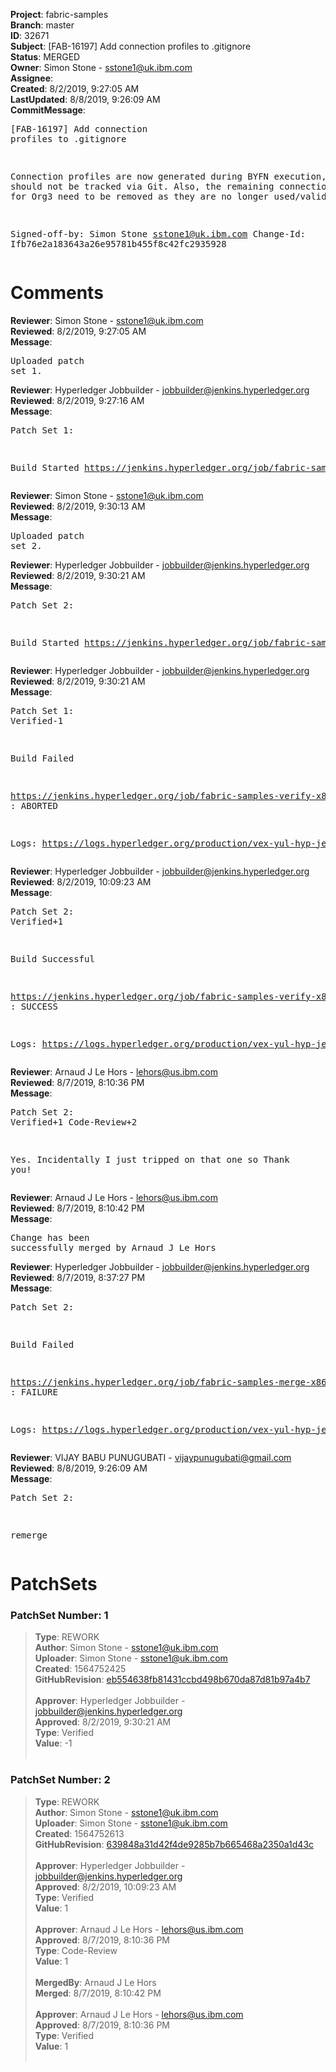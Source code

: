 <strong>Project</strong>: fabric-samples<br><strong>Branch</strong>: master<br><strong>ID</strong>: 32671<br><strong>Subject</strong>: [FAB-16197] Add connection profiles to .gitignore<br><strong>Status</strong>: MERGED<br><strong>Owner</strong>: Simon Stone - sstone1@uk.ibm.com<br><strong>Assignee</strong>:<br><strong>Created</strong>: 8/2/2019, 9:27:05 AM<br><strong>LastUpdated</strong>: 8/8/2019, 9:26:09 AM<br><strong>CommitMessage</strong>:<br><pre>[FAB-16197] Add connection profiles to .gitignore

Connection profiles are now generated during BYFN
execution, and should not be tracked via Git. Also,
the remaining connection profiles for Org3 need to
be removed as they are no longer used/valid.

Signed-off-by: Simon Stone <sstone1@uk.ibm.com>
Change-Id: Ifb76e2a183643a26e95781b455f8c42fc2935928
</pre><h1>Comments</h1><strong>Reviewer</strong>: Simon Stone - sstone1@uk.ibm.com<br><strong>Reviewed</strong>: 8/2/2019, 9:27:05 AM<br><strong>Message</strong>: <pre>Uploaded patch set 1.</pre><strong>Reviewer</strong>: Hyperledger Jobbuilder - jobbuilder@jenkins.hyperledger.org<br><strong>Reviewed</strong>: 8/2/2019, 9:27:16 AM<br><strong>Message</strong>: <pre>Patch Set 1:

Build Started https://jenkins.hyperledger.org/job/fabric-samples-verify-x86_64/436/</pre><strong>Reviewer</strong>: Simon Stone - sstone1@uk.ibm.com<br><strong>Reviewed</strong>: 8/2/2019, 9:30:13 AM<br><strong>Message</strong>: <pre>Uploaded patch set 2.</pre><strong>Reviewer</strong>: Hyperledger Jobbuilder - jobbuilder@jenkins.hyperledger.org<br><strong>Reviewed</strong>: 8/2/2019, 9:30:21 AM<br><strong>Message</strong>: <pre>Patch Set 2:

Build Started https://jenkins.hyperledger.org/job/fabric-samples-verify-x86_64/437/</pre><strong>Reviewer</strong>: Hyperledger Jobbuilder - jobbuilder@jenkins.hyperledger.org<br><strong>Reviewed</strong>: 8/2/2019, 9:30:21 AM<br><strong>Message</strong>: <pre>Patch Set 1: Verified-1

Build Failed 

https://jenkins.hyperledger.org/job/fabric-samples-verify-x86_64/436/ : ABORTED

Logs: https://logs.hyperledger.org/production/vex-yul-hyp-jenkins-3/fabric-samples-verify-x86_64/436</pre><strong>Reviewer</strong>: Hyperledger Jobbuilder - jobbuilder@jenkins.hyperledger.org<br><strong>Reviewed</strong>: 8/2/2019, 10:09:23 AM<br><strong>Message</strong>: <pre>Patch Set 2: Verified+1

Build Successful 

https://jenkins.hyperledger.org/job/fabric-samples-verify-x86_64/437/ : SUCCESS

Logs: https://logs.hyperledger.org/production/vex-yul-hyp-jenkins-3/fabric-samples-verify-x86_64/437</pre><strong>Reviewer</strong>: Arnaud J Le Hors - lehors@us.ibm.com<br><strong>Reviewed</strong>: 8/7/2019, 8:10:36 PM<br><strong>Message</strong>: <pre>Patch Set 2: Verified+1 Code-Review+2

Yes. Incidentally I just tripped on that one so Thank you!</pre><strong>Reviewer</strong>: Arnaud J Le Hors - lehors@us.ibm.com<br><strong>Reviewed</strong>: 8/7/2019, 8:10:42 PM<br><strong>Message</strong>: <pre>Change has been successfully merged by Arnaud J Le Hors</pre><strong>Reviewer</strong>: Hyperledger Jobbuilder - jobbuilder@jenkins.hyperledger.org<br><strong>Reviewed</strong>: 8/7/2019, 8:37:27 PM<br><strong>Message</strong>: <pre>Patch Set 2:

Build Failed 

https://jenkins.hyperledger.org/job/fabric-samples-merge-x86_64/113/ : FAILURE

Logs: https://logs.hyperledger.org/production/vex-yul-hyp-jenkins-3/fabric-samples-merge-x86_64/113</pre><strong>Reviewer</strong>: VIJAY BABU PUNUGUBATI - vijaypunugubati@gmail.com<br><strong>Reviewed</strong>: 8/8/2019, 9:26:09 AM<br><strong>Message</strong>: <pre>Patch Set 2:

remerge</pre><h1>PatchSets</h1><h3>PatchSet Number: 1</h3><blockquote><strong>Type</strong>: REWORK<br><strong>Author</strong>: Simon Stone - sstone1@uk.ibm.com<br><strong>Uploader</strong>: Simon Stone - sstone1@uk.ibm.com<br><strong>Created</strong>: 1564752425<br><strong>GitHubRevision</strong>: [eb554638fb81431ccbd498b670da87d81b97a4b7](https://github.com/hyperledger/fabric-samples/commit/eb554638fb81431ccbd498b670da87d81b97a4b7)<br><br><strong>Approver</strong>: Hyperledger Jobbuilder - jobbuilder@jenkins.hyperledger.org<br><strong>Approved</strong>: 8/2/2019, 9:30:21 AM<br><strong>Type</strong>: Verified<br><strong>Value</strong>: -1<br><br></blockquote><h3>PatchSet Number: 2</h3><blockquote><strong>Type</strong>: REWORK<br><strong>Author</strong>: Simon Stone - sstone1@uk.ibm.com<br><strong>Uploader</strong>: Simon Stone - sstone1@uk.ibm.com<br><strong>Created</strong>: 1564752613<br><strong>GitHubRevision</strong>: [639848a31d42f4de9285b7b665468a2350a1d43c](https://github.com/hyperledger/fabric-samples/commit/639848a31d42f4de9285b7b665468a2350a1d43c)<br><br><strong>Approver</strong>: Hyperledger Jobbuilder - jobbuilder@jenkins.hyperledger.org<br><strong>Approved</strong>: 8/2/2019, 10:09:23 AM<br><strong>Type</strong>: Verified<br><strong>Value</strong>: 1<br><br><strong>Approver</strong>: Arnaud J Le Hors - lehors@us.ibm.com<br><strong>Approved</strong>: 8/7/2019, 8:10:36 PM<br><strong>Type</strong>: Code-Review<br><strong>Value</strong>: 1<br><br><strong>MergedBy</strong>: Arnaud J Le Hors<br><strong>Merged</strong>: 8/7/2019, 8:10:42 PM<br><br><strong>Approver</strong>: Arnaud J Le Hors - lehors@us.ibm.com<br><strong>Approved</strong>: 8/7/2019, 8:10:36 PM<br><strong>Type</strong>: Verified<br><strong>Value</strong>: 1<br><br></blockquote>
